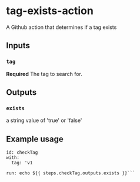 # tag-exists-action
A Github action that determines if a tag exists

## Inputs

### `tag`

**Required** The tag to search for.

## Outputs

### `exists`

a string value of 'true' or 'false'

## Example usage

```uses: actions/tag-exists@v0.0.4
id: checkTag
with:
  tag: 'v1

run: echo ${{ steps.checkTag.outputs.exists }}```